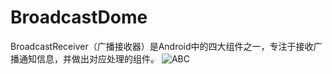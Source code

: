 # BroadcastDome
BroadcastReceiver（广播接收器）是Android中的四大组件之一，专注于接收广播通知信息，并做出对应处理的组件。
![ABC](http://img.blog.csdn.net/20160121005240767?watermark/2/text/aHR0cDovL2Jsb2cuY3Nkbi5uZXQv/font/5a6L5L2T/fontsize/400/fill/I0JBQkFCMA==/dissolve/70/gravity/Center)
